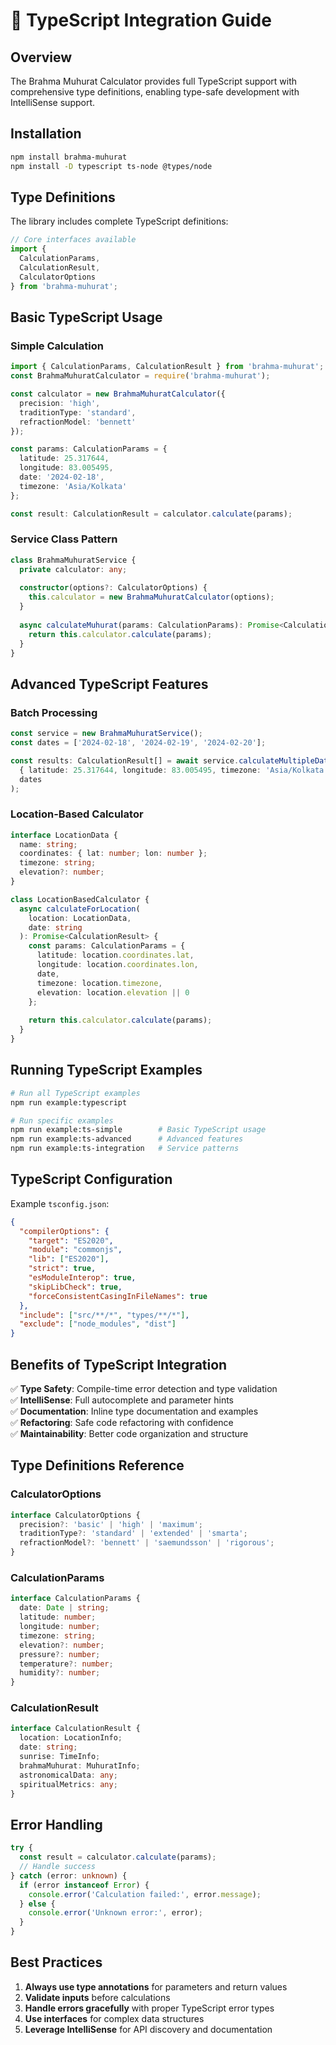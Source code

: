 # 📝 TypeScript Integration Guide

## Overview
The Brahma Muhurat Calculator provides full TypeScript support with comprehensive type definitions, enabling type-safe development with IntelliSense support.

## Installation
```bash
npm install brahma-muhurat
npm install -D typescript ts-node @types/node
```

## Type Definitions
The library includes complete TypeScript definitions:

```typescript
// Core interfaces available
import { 
  CalculationParams, 
  CalculationResult, 
  CalculatorOptions 
} from 'brahma-muhurat';
```

## Basic TypeScript Usage

### Simple Calculation
```typescript
import { CalculationParams, CalculationResult } from 'brahma-muhurat';
const BrahmaMuhuratCalculator = require('brahma-muhurat');

const calculator = new BrahmaMuhuratCalculator({
  precision: 'high',
  traditionType: 'standard',
  refractionModel: 'bennett'
});

const params: CalculationParams = {
  latitude: 25.317644,
  longitude: 83.005495,
  date: '2024-02-18',
  timezone: 'Asia/Kolkata'
};

const result: CalculationResult = calculator.calculate(params);
```

### Service Class Pattern
```typescript
class BrahmaMuhuratService {
  private calculator: any;
  
  constructor(options?: CalculatorOptions) {
    this.calculator = new BrahmaMuhuratCalculator(options);
  }
  
  async calculateMuhurat(params: CalculationParams): Promise<CalculationResult> {
    return this.calculator.calculate(params);
  }
}
```

## Advanced TypeScript Features

### Batch Processing
```typescript
const service = new BrahmaMuhuratService();
const dates = ['2024-02-18', '2024-02-19', '2024-02-20'];

const results: CalculationResult[] = await service.calculateMultipleDates(
  { latitude: 25.317644, longitude: 83.005495, timezone: 'Asia/Kolkata' },
  dates
);
```

### Location-Based Calculator
```typescript
interface LocationData {
  name: string;
  coordinates: { lat: number; lon: number };
  timezone: string;
  elevation?: number;
}

class LocationBasedCalculator {
  async calculateForLocation(
    location: LocationData, 
    date: string
  ): Promise<CalculationResult> {
    const params: CalculationParams = {
      latitude: location.coordinates.lat,
      longitude: location.coordinates.lon,
      date,
      timezone: location.timezone,
      elevation: location.elevation || 0
    };
    
    return this.calculator.calculate(params);
  }
}
```

## Running TypeScript Examples

```bash
# Run all TypeScript examples
npm run example:typescript

# Run specific examples
npm run example:ts-simple        # Basic TypeScript usage
npm run example:ts-advanced      # Advanced features
npm run example:ts-integration   # Service patterns
```

## TypeScript Configuration

Example `tsconfig.json`:
```json
{
  "compilerOptions": {
    "target": "ES2020",
    "module": "commonjs",
    "lib": ["ES2020"],
    "strict": true,
    "esModuleInterop": true,
    "skipLibCheck": true,
    "forceConsistentCasingInFileNames": true
  },
  "include": ["src/**/*", "types/**/*"],
  "exclude": ["node_modules", "dist"]
}
```

## Benefits of TypeScript Integration

✅ **Type Safety**: Compile-time error detection and type validation  
✅ **IntelliSense**: Full autocomplete and parameter hints  
✅ **Documentation**: Inline type documentation and examples  
✅ **Refactoring**: Safe code refactoring with confidence  
✅ **Maintainability**: Better code organization and structure  

## Type Definitions Reference

### CalculatorOptions
```typescript
interface CalculatorOptions {
  precision?: 'basic' | 'high' | 'maximum';
  traditionType?: 'standard' | 'extended' | 'smarta';
  refractionModel?: 'bennett' | 'saemundsson' | 'rigorous';
}
```

### CalculationParams
```typescript
interface CalculationParams {
  date: Date | string;
  latitude: number;
  longitude: number;
  timezone: string;
  elevation?: number;
  pressure?: number;
  temperature?: number;
  humidity?: number;
}
```

### CalculationResult
```typescript
interface CalculationResult {
  location: LocationInfo;
  date: string;
  sunrise: TimeInfo;
  brahmaMuhurat: MuhuratInfo;
  astronomicalData: any;
  spiritualMetrics: any;
}
```

## Error Handling
```typescript
try {
  const result = calculator.calculate(params);
  // Handle success
} catch (error: unknown) {
  if (error instanceof Error) {
    console.error('Calculation failed:', error.message);
  } else {
    console.error('Unknown error:', error);
  }
}
```

## Best Practices

1. **Always use type annotations** for parameters and return values
2. **Validate inputs** before calculations
3. **Handle errors gracefully** with proper TypeScript error types
4. **Use interfaces** for complex data structures
5. **Leverage IntelliSense** for API discovery and documentation
